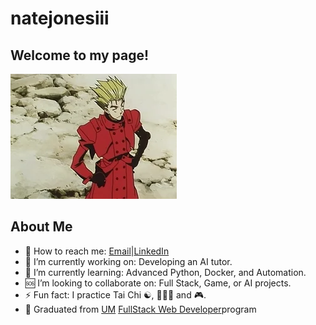 # natejonesiii

## Welcome to my page!

![](./img/thumbsUp.webp/)

## About Me

- 📩 How to reach me: [Email](15nate.jones@gmail.com)|[LinkedIn](https://linkedin.com/in/nathaniel-jones)
- 🔭 I’m currently working on: Developing an AI tutor.
- 🏫 I’m currently learning: Advanced Python, Docker, and Automation.
- 🆘 I’m looking to collaborate on: Full Stack, Game, or AI projects.
- ⚡ Fun fact: I practice Tai Chi ☯, 🏋🏾‍♀️ and 🎮.
- 📜 Graduated from [UM](https://bootcamp.miami.edu/coding/) [FullStack Web Developer](https://www.credential.net/ecb74684-5872-405d-883a-69eb7b734be4)program
